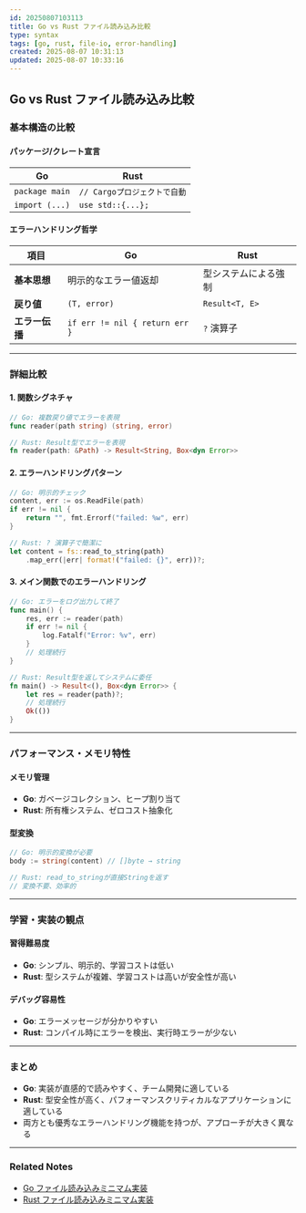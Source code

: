 ```yaml
---
id: 20250807103113
title: Go vs Rust ファイル読み込み比較
type: syntax
tags: [go, rust, file-io, error-handling]
created: 2025-08-07 10:31:13
updated: 2025-08-07 10:33:16
---
```


## Go vs Rust ファイル読み込み比較

### 基本構造の比較

#### パッケージ/クレート宣言

| Go             | Rust                         |
| -------------- | ---------------------------- |
| `package main` | `// Cargoプロジェクトで自動` |
| `import (...)` | `use std::{...};`            |

#### エラーハンドリング哲学

| 項目           | Go                             | Rust                 |
| -------------- | ------------------------------ | -------------------- |
| **基本思想**   | 明示的なエラー値返却           | 型システムによる強制 |
| **戻り値**     | `(T, error)`                   | `Result<T, E>`       |
| **エラー伝播** | `if err != nil { return err }` | `?` 演算子           |

---

### 詳細比較

#### 1. 関数シグネチャ

```go
// Go: 複数戻り値でエラーを表現
func reader(path string) (string, error)
```

```rust
// Rust: Result型でエラーを表現
fn reader(path: &Path) -> Result<String, Box<dyn Error>>
```

#### 2. エラーハンドリングパターン

```go
// Go: 明示的チェック
content, err := os.ReadFile(path)
if err != nil {
    return "", fmt.Errorf("failed: %w", err)
}
```

```rust
// Rust: ? 演算子で簡潔に
let content = fs::read_to_string(path)
    .map_err(|err| format!("failed: {}", err))?;
```

#### 3. メイン関数でのエラーハンドリング

```go
// Go: エラーをログ出力して終了
func main() {
    res, err := reader(path)
    if err != nil {
        log.Fatalf("Error: %v", err)
    }
    // 処理続行
}
```

```rust
// Rust: Result型を返してシステムに委任
fn main() -> Result<(), Box<dyn Error>> {
    let res = reader(path)?;
    // 処理続行
    Ok(())
}
```

---

### パフォーマンス・メモリ特性

#### メモリ管理

- **Go**: ガベージコレクション、ヒープ割り当て
- **Rust**: 所有権システム、ゼロコスト抽象化

#### 型変換

```go
// Go: 明示的変換が必要
body := string(content) // []byte → string
```

```rust
// Rust: read_to_stringが直接Stringを返す
// 変換不要、効率的
```

---

### 学習・実装の観点

#### 習得難易度

- **Go**: シンプル、明示的、学習コストは低い
- **Rust**: 型システムが複雑、学習コストは高いが安全性が高い

#### デバッグ容易性

- **Go**: エラーメッセージが分かりやすい
- **Rust**: コンパイル時にエラーを検出、実行時エラーが少ない

---

### まとめ

- **Go**: 実装が直感的で読みやすく、チーム開発に適している
- **Rust**: 型安全性が高く、パフォーマンスクリティカルなアプリケーションに適している
- 両方とも優秀なエラーハンドリング機能を持つが、アプローチが大きく異なる

---

### Related Notes

- [Go ファイル読み込みミニマム実装](./20250807123557.md)
- [Rust ファイル読み込みミニマム実装](./20250807123050.md)
